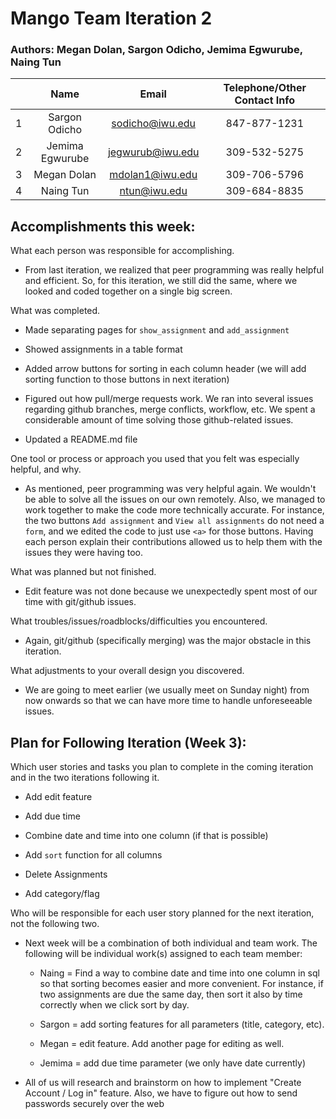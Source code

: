 # Mango Team Iteration 2 

### Authors: Megan Dolan, Sargon Odicho, Jemima Egwurube, Naing Tun

|   | Name            | Email            | Telephone/Other Contact Info  |
|:---| :------------: | :--------------: | :----------: |
| 1 | Sargon Odicho   | sodicho@iwu.edu  | 847-877-1231 |
| 2 | Jemima Egwurube | jegwurub@iwu.edu | 309-532-5275 |
| 3 | Megan Dolan     | mdolan1@iwu.edu  | 309-706-5796 |
| 4 | Naing Tun 	  | ntun@iwu.edu	 | 309-684-8835 |

## Accomplishments this week:

What each person was responsible for accomplishing.

+ From last iteration, we realized that peer programming was really helpful and efficient. So, for this iteration, we still did the same, where we looked and coded together on a single big screen.

What was completed.

+ Made separating pages for `show_assignment` and `add_assignment`

+ Showed assignments in a table format

+ Added arrow buttons for sorting in each column header (we will add sorting function to those buttons in next iteration)

+ Figured out how pull/merge requests work. We ran into several issues regarding github branches, merge conflicts, workflow, etc. We spent a considerable amount of time solving those github-related issues.

+ Updated a README.md file

One tool or process or approach you used that you felt was especially helpful, and why.

+ As mentioned, peer programming was very helpful again. We wouldn't be able to solve all the issues on our own remotely. Also, we managed to work together to make the code more technically accurate. For instance, the two buttons `Add assignment` and `View all assignments` do not need a `form`, and we edited the code to just use `<a>` for those buttons. Having each person explain their contributions allowed us to help them with the issues they were having too.


What was planned but not finished.

+ Edit feature was not done because we unexpectedly spent most of our time with git/github issues.

What troubles/issues/roadblocks/difficulties you encountered.

+ Again, git/github (specifically merging) was the major obstacle in this iteration.


What adjustments to your overall design you discovered.

+ We are going to meet earlier (we usually meet on Sunday night) from now onwards so that we can have more time to handle unforeseeable issues.

## Plan for Following Iteration (Week 3):

Which user stories and tasks you plan to complete in the coming iteration and in the two iterations following it.

+ Add edit feature

+ Add due time

+ Combine date and time into one column (if that is possible)

+ Add `sort` function for all columns

+ Delete Assignments

+ Add category/flag


Who will be responsible for each user story planned for the next iteration, not the following two.

+ Next week will be a combination of both individual and team work. The following will be individual work(s) assigned to each team member:

  + Naing = Find a way to combine date and time into one column in sql so that sorting becomes easier and more convenient. For instance, if two assignments are due the same day, then sort it also by time correctly when we click sort by day.

  + Sargon = add sorting features for all parameters (title, category, etc).

  + Megan = edit feature. Add another page for editing as well. 

  + Jemima = add due time parameter (we only have date currently)
  
+ All of us will research and brainstorm on how to implement "Create Account / Log in" feature. Also, we have to figure out how to send passwords securely over the web
